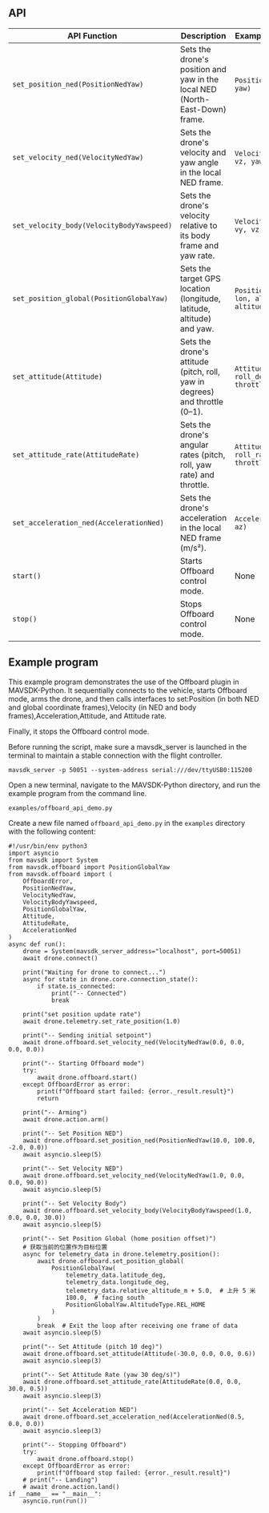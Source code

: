 ## API
| API Function                              | Description                                                                 | Example Parameter Type                                    |
| ----------------------------------------- | --------------------------------------------------------------------------- | --------------------------------------------------------- |
| `set_position_ned(PositionNedYaw)`        | Sets the drone's position and yaw in the local NED (North-East-Down) frame. | `PositionNedYaw(x, y, z, yaw)`                            |
| `set_velocity_ned(VelocityNedYaw)`        | Sets the drone's velocity and yaw angle in the local NED frame.             | `VelocityNedYaw(vx, vy, vz, yaw)`                         |
| `set_velocity_body(VelocityBodyYawspeed)` | Sets the drone's velocity relative to its body frame and yaw rate.          | `VelocityBodyYawspeed(vx, vy, vz, yawspeed)`              |
| `set_position_global(PositionGlobalYaw)`  | Sets the target GPS location (longitude, latitude, altitude) and yaw.       | `PositionGlobalYaw(lat, lon, alt, yaw, altitude_type)`    |
| `set_attitude(Attitude)`                  | Sets the drone's attitude (pitch, roll, yaw in degrees) and throttle (0–1). | `Attitude(pitch_deg, roll_deg, yaw_deg, throttle)`        |
| `set_attitude_rate(AttitudeRate)`         | Sets the drone's angular rates (pitch, roll, yaw rate) and throttle.        | `AttitudeRate(pitch_rate, roll_rate, yaw_rate, throttle)` |
| `set_acceleration_ned(AccelerationNed)`   | Sets the drone's acceleration in the local NED frame (m/s²).                | `AccelerationNed(ax, ay, az)`                             |
| `start()`                                 | Starts Offboard control mode.                                               | None                                                      |
| `stop()`                                  | Stops Offboard control mode.                                                | None                                                      |


## Example program
This example program demonstrates the use of the Offboard plugin in MAVSDK-Python. It sequentially connects to the vehicle, starts Offboard mode, arms the drone, and then calls interfaces to set:Position (in both NED and global coordinate frames),Velocity (in NED and body frames),Acceleration,Attitude, and Attitude rate.

Finally, it stops the Offboard control mode.

Before running the script, make sure a mavsdk_server is launched in the terminal to maintain a stable connection with the flight controller.
```
mavsdk_server -p 50051 --system-address serial:///dev/ttyUSB0:115200
```

Open a new terminal, navigate to the MAVSDK-Python directory, and run the example program from the command line.
```
examples/offboard_api_demo.py
```
Create a new file named `offboard_api_demo.py` in the `examples` directory with the following content:
```
#!/usr/bin/env python3
import asyncio
from mavsdk import System
from mavsdk.offboard import PositionGlobalYaw
from mavsdk.offboard import (
    OffboardError,
    PositionNedYaw,
    VelocityNedYaw,
    VelocityBodyYawspeed,
    PositionGlobalYaw,
    Attitude,
    AttitudeRate,
    AccelerationNed
)
async def run():
    drone = System(mavsdk_server_address="localhost", port=50051)
    await drone.connect()

    print("Waiting for drone to connect...")
    async for state in drone.core.connection_state():
        if state.is_connected:
            print("-- Connected")
            break

    print("set position update rate")
    await drone.telemetry.set_rate_position(1.0)

    print("-- Sending initial setpoint")
    await drone.offboard.set_velocity_ned(VelocityNedYaw(0.0, 0.0, 0.0, 0.0))

    print("-- Starting Offboard mode")
    try:
        await drone.offboard.start()
    except OffboardError as error:
        print(f"Offboard start failed: {error._result.result}")
        return
    
    print("-- Arming")
    await drone.action.arm()

    print("-- Set Position NED")
    await drone.offboard.set_position_ned(PositionNedYaw(10.0, 100.0, -2.0, 0.0))
    await asyncio.sleep(5)

    print("-- Set Velocity NED")
    await drone.offboard.set_velocity_ned(VelocityNedYaw(1.0, 0.0, 0.0, 90.0))
    await asyncio.sleep(5)

    print("-- Set Velocity Body")
    await drone.offboard.set_velocity_body(VelocityBodyYawspeed(1.0, 0.0, 0.0, 30.0))
    await asyncio.sleep(5)

    print("-- Set Position Global (home position offset)")
    # 获取当前的位置作为目标位置
    async for telemetry_data in drone.telemetry.position():
        await drone.offboard.set_position_global(
            PositionGlobalYaw(
                telemetry_data.latitude_deg,
                telemetry_data.longitude_deg,
                telemetry_data.relative_altitude_m + 5.0,  # 上升 5 米
                180.0,  # facing south
                PositionGlobalYaw.AltitudeType.REL_HOME
            )
        )
        break  # Exit the loop after receiving one frame of data
    await asyncio.sleep(5)

    print("-- Set Attitude (pitch 10 deg)")
    await drone.offboard.set_attitude(Attitude(-30.0, 0.0, 0.0, 0.6))
    await asyncio.sleep(3)

    print("-- Set Attitude Rate (yaw 30 deg/s)")
    await drone.offboard.set_attitude_rate(AttitudeRate(0.0, 0.0, 30.0, 0.5))
    await asyncio.sleep(3)

    print("-- Set Acceleration NED")
    await drone.offboard.set_acceleration_ned(AccelerationNed(0.5, 0.0, 0.0))
    await asyncio.sleep(3)
    
    print("-- Stopping Offboard")
    try:
        await drone.offboard.stop()
    except OffboardError as error:
        print(f"Offboard stop failed: {error._result.result}")
    # print("-- Landing")
    # await drone.action.land()
if __name__ == "__main__":
    asyncio.run(run())
```
